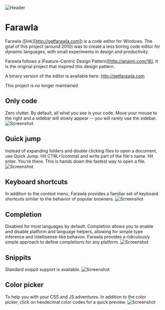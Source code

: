 ![Header](https://raw.github.com/anaimi/farawla/master/screenshots/header.png)

# Farawla
Farawla ([link][http://getfarawla.com]) is a code editor for Windows. The goal of this project (around 2010) was to create a less boring code editor for dynamic languages, with small experiments in design and productivity. 

Farawla follows a [Feature-Centric Design Pattern][http://anaimi.com/16]. It is the original project that inspired this design pattern.

A binary version of the editor is available here: http://getfarawla.com

This project is no longer maintained.

## Only code
Zero clutter. By default, all what you see is your code. Move your mouse to the right and a sidebar will slowly appear -- you will rarely use the sidebar.
![Screenshot](https://raw.github.com/anaimi/farawla/master/screenshots/screenshot-code.png)

## Quick jump
Instead of expanding folders and double clicking files to open a document, use Quick Jump. Hit CTRL+(comma) and write part of the file's name. Hit enter. You're there. This is hands down the fastest way to open a file.
![Screenshot](https://raw.github.com/anaimi/farawla/master/screenshots/screenshot-quickjump.png)

## Keyboard shortcuts
In addition to the context menu, Farawla provides a familiar set of keyboard shortcuts similar to the behavior of popular browsers.
![Screenshot](https://raw.github.com/anaimi/farawla/master/screenshots/screenshot-shortcuts.png)

## Completion
Disabled for most languages by default. Completion allows you to enable and disable platform and language helpers, allowing for simple type inference and intellisense-like behavior. Farawla provides a ridiculously simple approach to define completions for any platform.
![Screenshot](https://raw.github.com/anaimi/farawla/master/screenshots/screenshot-completion.png)

## Snippits
Standard snippit support is available.
![Screenshot](https://raw.github.com/anaimi/farawla/master/screenshots/screenshot-snippets.png)

## Color picker
To help you with your CSS and JS adventures. In addition to the color picker, click on hexdecimal color codes for a quick preview.
![Screenshot](https://raw.github.com/anaimi/farawla/master/screenshots/screenshot-colorpicker.png)